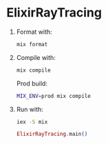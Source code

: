 # ElixirRayTracing

1. Format with:
    ```sh
    mix format
    ```

2. Compile with:
    ```sh
    mix compile    
    ```

   Prod build:
    ```sh
    MIX_ENV=prod mix compile    
    ```

3. Run with:
    ```sh
    iex -S mix
    ```
    ```elixir
    ElixirRayTracing.main()
    ```
